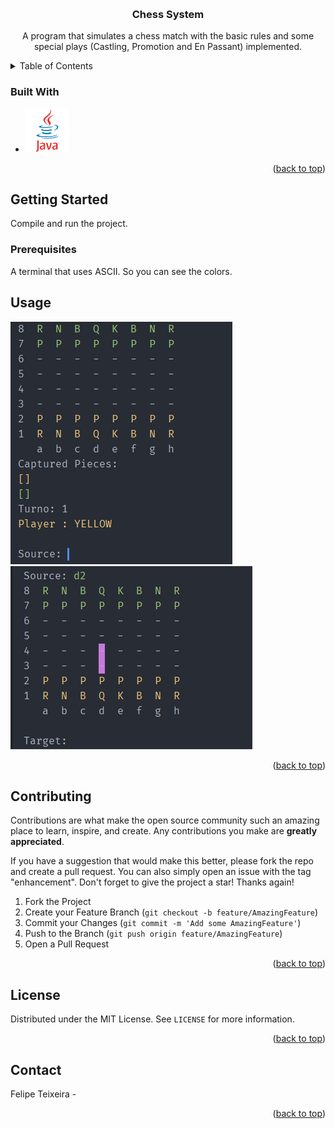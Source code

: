 
<a name="readme-top"></a>

<br />
<div align="center">
  <a href="https://github.com/github_felipet1/chess-system">
  </a>

<h3 align="center">Chess System</h3>

  <p align="center">
    A program that simulates a chess match with the basic rules  and some special plays (Castling, Promotion and En Passant) implemented. 
  </p>
</div>



<!-- TABLE OF CONTENTS -->
<details>
  <summary>Table of Contents</summary>
  <ol>
    <li></li>
      <ul>
        <li><a href="#built-with">Built With</a></li>
      </ul>
    </li>
    <li>
      <a href="#getting-started">Getting Started</a>
      <ul>
        <li><a href="#prerequisites">Prerequisites</a></li>
        <li><a href="#installation">Installation</a></li>
      </ul>
    </li>
    <li><a href="#usage">Usage</a></li>
    <li><a href="#contributing">Contributing</a></li>
    <li><a href="#license">License</a></li>
    <li><a href="#contact">Contact</a></li>
    <li><a href="#acknowledgments">Acknowledgments</a></li>
  </ol>
</details>



### Built With

* <img src="https://github.com/devicons/devicon/blob/master/icons/java/java-original-wordmark.svg" width="70" height="70"/>

<p align="right">(<a href="#readme-top">back to top</a>)</p>



<!-- GETTING STARTED -->
## Getting Started

Compile and run the project.

### Prerequisites

A terminal that uses ASCII. So you can see the colors.


<!-- USAGE EXAMPLES -->
## Usage

<div>
  <img src="https://github.com/FelipeT1/chess-system/blob/main/use1.png" />
  <img src="https://github.com/FelipeT1/chess-system/blob/main/use2.png" />
</div>

<p align="right">(<a href="#readme-top">back to top</a>)</p>


<!-- CONTRIBUTING -->
## Contributing

Contributions are what make the open source community such an amazing place to learn, inspire, and create. Any contributions you make are **greatly appreciated**.

If you have a suggestion that would make this better, please fork the repo and create a pull request. You can also simply open an issue with the tag "enhancement".
Don't forget to give the project a star! Thanks again!

1. Fork the Project
2. Create your Feature Branch (`git checkout -b feature/AmazingFeature`)
3. Commit your Changes (`git commit -m 'Add some AmazingFeature'`)
4. Push to the Branch (`git push origin feature/AmazingFeature`)
5. Open a Pull Request

<p align="right">(<a href="#readme-top">back to top</a>)</p>



<!-- LICENSE -->
## License

Distributed under the MIT License. See `LICENSE` for more information.

<p align="right">(<a href="#readme-top">back to top</a>)</p>



<!-- CONTACT -->
## Contact

Felipe Teixeira - 

<p align="right">(<a href="#readme-top">back to top</a>)</p>

